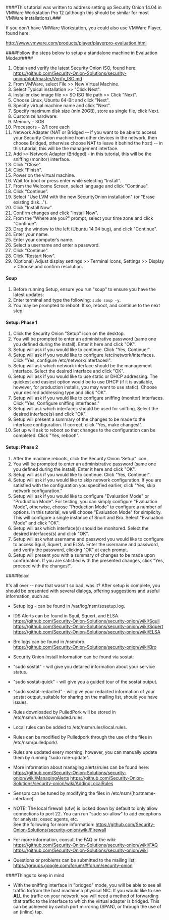 ####This tutorial was written to address setting up Security Onion 14.04 in VMWare Workstation Pro 12 (although this should be similar for most VMWare installations).###

If you don't have VMWare Workstation, you could also use VMWare Player, found here:

http://www.vmware.com/products/player/playerpro-evaluation.html  


####Follow the steps below to setup a standalone machine in Evaluation Mode:#####
  1. Obtain and verify the latest Security Onion ISO, found here:  
https://github.com/Security-Onion-Solutions/security-onion/blob/master/Verify_ISO.md
  1. From VMWare, select File >> New Virtual Machine.
  1. Select Typical installation >> "Click Next".
  1. Installer disc image file  >> SO ISO file path >> Click "Next".
  1. Choose Linux, Ubuntu 64-Bit and click "Next".
  1. Specify virtual machine name and click "Next".
  1. Specify maximum disk size (min 20GB), store as single file, click Next.
  1. Customize hardware:
   1. Memory – 3GB
   1. Processors – 2/1 core each
   1. Network Adapter (NAT or Bridged -- if you want to be able to access your Security Onion machine from other devices in the network, then choose Bridged, otherwise choose NAT to leave it behind the host) -- in this tutorial, this will be the management interface.
   1. Add >> Network Adapter (Bridged) - in this tutorial, this will be the sniffing (monitor) interface.
  1. Click "Close".
  1. Click "Finish".
  1. Power on the virtual machine.
  1. Wait for boot or press enter while selecting “Install”.
  1. From the Welcome Screen, select language and click "Continue".
  1. Click “Continue”.
  1. Select "Use LVM with the new SecurityOnion installation" (or "Erase existing disk…").
  1. Click "Install Now".
  1. Confirm changes and click "Install Now".
  1. From the "Where are you?" prompt, select your time zone and click "Continue".
  1. Drag the window to the left (Ubuntu 14.04 bug), and click "Continue".
  1. Enter your name.
  1. Enter your computer’s name.
  1. Select a username and enter a password.
  1. Click "Continue".
  1. Click "Restart Now".
  1. (Optional) Adjust display settings >> Terminal Icons, Settings >> Display > Choose and confirm resolution.   


#### Soup

  1. Before running Setup, ensure you run "soup" to ensure you have the latest updates:
   1. Enter terminal and type the following: `sudo soup -y`.
   1. You may be prompted to reboot.  If so, reboot, and continue to the next step.

#### Setup: Phase 1

  1. Click the Security Onion "Setup" icon on the desktop.
  1. You will be prompted to enter an administrative password (same one you defined during the install).  Enter it here and click "OK".
  1. Setup will ask if you would like to continue.  Click "Yes, Continue!".
  1. Setup will ask if you would like to configure /etc/network/interfaces. Click "Yes, configure /etc/network/interfaces!".
  1. Setup will ask which network interface should be the management interface.  Select the desired interface and click "OK". 
  1. Setup will ask if you would like to use static or DHCP addressing.  The quickest and easiest option would be to use DHCP (if it is available, however, for production installs, you may want to use static).  Choose your desired addressing type and click "OK".
  1. Setup will ask if you would like to configure sniffing (monitor) interfaces.  Click "Yes, Configure sniffing interfaces."
  1. Setup will ask which interfaces should be used for sniffing.  Select the desired interface(s) and click "OK".
  1. Setup will present a summary of the changes to be made to the interface configuration.  If correct, click "Yes, make changes!".
  1. Set up will ask to reboot so that changes to the configuration can be completed.  Click "Yes, reboot!".  

#### Setup: Phase 2

   1. After the machine reboots, click the Security Onion 'Setup" icon.
   1. You will be prompted to enter an administrative password (same one you defined during the install).  Enter it here and click "OK".
   1. Setup will ask if you would like to continue.  Click "Yes, Continue!".
   1. Setup will ask if you would like to skip network configuration.  If you are satisfied with the configuration you specified earlier, click "Yes, skip network configuration."
   1. Setup will ask if you would like to configure "Evaluation Mode" or "Production Mode".  For testing, you can simply configure "Evaluation Mode", otherwise, choose "Production Mode" to configure a number of options.  In this tutorial, we will choose "Evaluation Mode" for simplicity.  This will configure a single instance of Snort and Bro.  Select "Evaluation Mode" and click "OK".
   1. Setup will ask which interface(s) should be monitored.  Select the desired interfaces(s) and click "OK".
   1. Setup will ask what username and password you would like to configure to access Sguil, Squert, and ELSA.  Enter the username and password, and verify the password, clicking "OK" at each prompt.
   1. Setup will present you with a summary of changes to be made upon confirmation.  If you are satisfied with the presented changes, click "Yes, proceed with the changes!".  

####Relax!

It's all over -- now that wasn't so bad, was it?  After setup is complete, you should be presented with several dialogs, offering suggestions and useful information, such as:

* Setup log - can be found in /var/log/nsm/sosetup.log.
* IDS Alerts can be found in Sguil, Squert, and ELSA.  
https://github.com/Security-Onion-Solutions/security-onion/wiki/Sguil  
https://github.com/Security-Onion-Solutions/security-onion/wiki/Squert  
https://github.com/Security-Onion-Solutions/security-onion/wiki/ELSA  

* Bro logs can be found in /nsm/bro.  
https://github.com/Security-Onion-Solutions/security-onion/wiki/Bro

* Security Onion Install information can be found via sostat:
 * "sudo sostat" - will give you detailed information about your service status.
 * "sudo sostat-quick"  - will give you a guided tour of the sostat output.
 * "sudo sostat-redacted" - will give your redacted information of your sostat output, suitable for sharing on the mailing list, should you have issues.  

* Rules downloaded by PulledPork will be stored in /etc/nsm/rules/downloaded.rules.
* Local rules can be added to /etc/nsm/rules/local.rules.
* Rules can be modified by Pulledpork through the use of the files in /etc/nsm/pulledpork/.
* Rules are updated every morning, however, you can manually update them by running "sudo rule-update".
* More information about managing alerts/rules can be found here:  
https://github.com/Security-Onion-Solutions/security-onion/wiki/ManagingAlerts
https://github.com/Security-Onion-Solutions/security-onion/wiki/AddingLocalRules

* Sensors can be tuned by modifying the files in /etc/nsm/[hostname-interface].

* NOTE: The local firewall (ufw) is locked down by default to only allow connections to port 22.  You can run "sudo so-allow" to add exceptions for analysts, ossec agents, etc.  
See the following for more information:
https://github.com/Security-Onion-Solutions/security-onion/wiki/Firewall

* For more information, consult the FAQ or the wiki:  
https://github.com/Security-Onion-Solutions/security-onion/wiki/FAQ  
https://github.com/Security-Onion-Solutions/security-onion/wiki

* Questions or problems can be submitted to the mailing list:
https://groups.google.com/forum/#!forum/security-onion

####Things to keep in mind

* With the sniffing interface in "bridged" mode, you will be able to see all traffic to/from the host machine'a physical NIC.  If you would like to see **ALL** the traffic on your network, you will need a method of forwarding that traffic to the interface to which the virtual adapter is bridged.  This can be achieved by switch port mirroring (SPAN), or through the use of an (inline) tap.